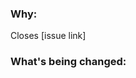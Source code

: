 <!--
Thank you for contributing to this project! You must fill out the information below before we can review this pull request. If you haven't already, you'll need to submit a [Developer Certificate of Origin](https://github.com/Helbreath/client/wiki/Developer's-Certificate-of-Origin) 
-->

### Why:

Closes [issue link]

<!--
- If there's an existing issue for your change, please link to it.
- If there's _not_ an existing issue, please open one first to make it more likely that this update will be accepted: https://github.com/Helbreath/client/issues/new/choose. -->

### What's being changed:

<!-- Share artifacts of the changes, be they code snippets, GIFs or screenshots; whatever shares the most context. -->
